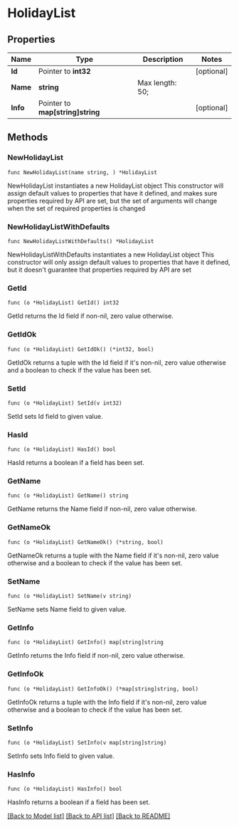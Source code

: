 # HolidayList

## Properties

Name | Type | Description | Notes
------------ | ------------- | ------------- | -------------
**Id** | Pointer to **int32** |  | [optional] 
**Name** | **string** |  Max length: 50; | 
**Info** | Pointer to **map[string]string** |  | [optional] 

## Methods

### NewHolidayList

`func NewHolidayList(name string, ) *HolidayList`

NewHolidayList instantiates a new HolidayList object
This constructor will assign default values to properties that have it defined,
and makes sure properties required by API are set, but the set of arguments
will change when the set of required properties is changed

### NewHolidayListWithDefaults

`func NewHolidayListWithDefaults() *HolidayList`

NewHolidayListWithDefaults instantiates a new HolidayList object
This constructor will only assign default values to properties that have it defined,
but it doesn't guarantee that properties required by API are set

### GetId

`func (o *HolidayList) GetId() int32`

GetId returns the Id field if non-nil, zero value otherwise.

### GetIdOk

`func (o *HolidayList) GetIdOk() (*int32, bool)`

GetIdOk returns a tuple with the Id field if it's non-nil, zero value otherwise
and a boolean to check if the value has been set.

### SetId

`func (o *HolidayList) SetId(v int32)`

SetId sets Id field to given value.

### HasId

`func (o *HolidayList) HasId() bool`

HasId returns a boolean if a field has been set.

### GetName

`func (o *HolidayList) GetName() string`

GetName returns the Name field if non-nil, zero value otherwise.

### GetNameOk

`func (o *HolidayList) GetNameOk() (*string, bool)`

GetNameOk returns a tuple with the Name field if it's non-nil, zero value otherwise
and a boolean to check if the value has been set.

### SetName

`func (o *HolidayList) SetName(v string)`

SetName sets Name field to given value.


### GetInfo

`func (o *HolidayList) GetInfo() map[string]string`

GetInfo returns the Info field if non-nil, zero value otherwise.

### GetInfoOk

`func (o *HolidayList) GetInfoOk() (*map[string]string, bool)`

GetInfoOk returns a tuple with the Info field if it's non-nil, zero value otherwise
and a boolean to check if the value has been set.

### SetInfo

`func (o *HolidayList) SetInfo(v map[string]string)`

SetInfo sets Info field to given value.

### HasInfo

`func (o *HolidayList) HasInfo() bool`

HasInfo returns a boolean if a field has been set.


[[Back to Model list]](../README.md#documentation-for-models) [[Back to API list]](../README.md#documentation-for-api-endpoints) [[Back to README]](../README.md)


